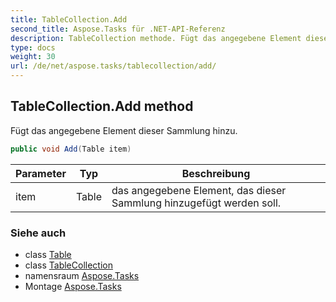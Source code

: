 ```yaml
---
title: TableCollection.Add
second_title: Aspose.Tasks für .NET-API-Referenz
description: TableCollection methode. Fügt das angegebene Element dieser Sammlung hinzu.
type: docs
weight: 30
url: /de/net/aspose.tasks/tablecollection/add/
---
```

## TableCollection.Add method

Fügt das angegebene Element dieser Sammlung hinzu.

```csharp
public void Add(Table item)
```

| Parameter | Typ | Beschreibung |
| --- | --- | --- |
| item | Table | das angegebene Element, das dieser Sammlung hinzugefügt werden soll. |

### Siehe auch

* class [Table](../../table/)
* class [TableCollection](../)
* namensraum [Aspose.Tasks](../../tablecollection/)
* Montage [Aspose.Tasks](../../../)


